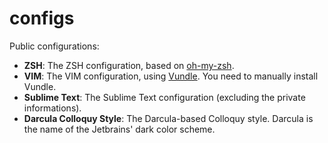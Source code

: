 configs
=======

Public configurations:

* **ZSH**: The ZSH configuration, based on [oh-my-zsh](https://github.com/robbyrussell/oh-my-zsh).
* **VIM**: The VIM configuration, using [Vundle](https://github.com/gmarik/Vundle.vim). You need to manually install Vundle.
* **Sublime Text**: The Sublime Text configuration (excluding the private informations).
* **Darcula Colloquy Style**: The Darcula-based Colloquy style. Darcula is the name of the Jetbrains' dark color scheme.

